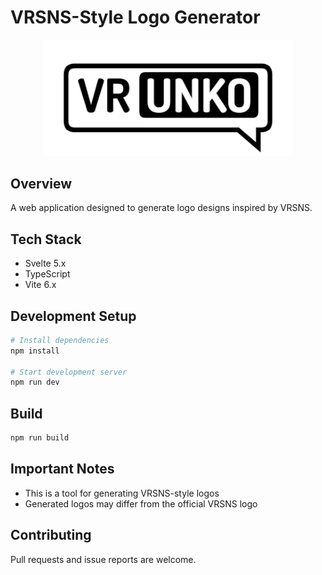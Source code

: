 # VRSNS-Style Logo Generator

<div align="center">
<img src="https://github.com/26d0/logo/blob/main/public/ogp-image.png?raw=true" width="400" height=auto alt="代替テキスト">
</div>

## Overview
A web application designed to generate logo designs inspired by VRSNS.

## Tech Stack
- Svelte 5.x
- TypeScript
- Vite 6.x

## Development Setup
```bash
# Install dependencies
npm install

# Start development server
npm run dev
```

## Build
```bash
npm run build
```

## Important Notes
- This is a tool for generating VRSNS-style logos
- Generated logos may differ from the official VRSNS logo

## Contributing
Pull requests and issue reports are welcome.
